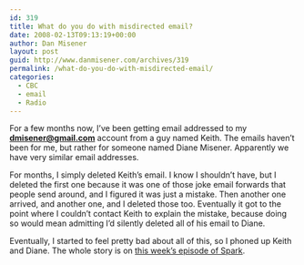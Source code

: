 ```yaml
---
id: 319
title: What do you do with misdirected email?
date: 2008-02-13T09:13:19+00:00
author: Dan Misener
layout: post
guid: http://www.danmisener.com/archives/319
permalink: /what-do-you-do-with-misdirected-email/
categories:
  - CBC
  - email
  - Radio
---
```

For a few months now, I&#8217;ve been getting email addressed to my **dmisener@gmail.com** account from a guy named Keith. The emails haven&#8217;t been for me, but rather for someone named Diane Misener. Apparently we have very similar email addresses.

For months, I simply deleted Keith&#8217;s email. I know I shouldn&#8217;t have, but I deleted the first one because it was one of those joke email forwards that people send around, and I figured it was just a mistake. Then another one arrived, and another one, and I deleted those too. Eventually it got to the point where I couldn&#8217;t contact Keith to explain the mistake, because doing so would mean admitting I&#8217;d silently deleted all of his email to Diane.

Eventually, I started to feel pretty bad about all of this, so I phoned up Keith and Diane. The whole story is on [this week&#8217;s episode of Spark](http://www.cbc.ca/spark/blog/2008/02/show_notes_february_13_2008.html).
